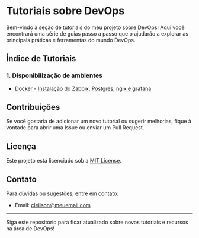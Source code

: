# Tutoriais sobre DevOps

Bem-vindo à seção de tutoriais do meu projeto sobre DevOps! Aqui você encontrará uma série de guias passo a passo que o ajudarão a explorar as principais práticas e ferramentas do mundo DevOps.

## Índice de Tutoriais

### 1. Disponibilização de ambientes
- [Docker - Instalação do Zabbix, Postgres, ngix e grafana](https://github.com/cleilsonbrito/DevOps/blob/main/1%20-%20Zabbix%20-%20grafana/zabbix-docs.md)

## Contribuições

Se você gostaria de adicionar um novo tutorial ou sugerir melhorias, fique à vontade para abrir uma Issue ou enviar um Pull Request.

## Licença

Este projeto está licenciado sob a [MIT License](LICENSE).

## Contato

Para dúvidas ou sugestões, entre em contato:
- Email: cleilson@meuemail.com

---

Siga este repositório para ficar atualizado sobre novos tutoriais e recursos na área de DevOps!
